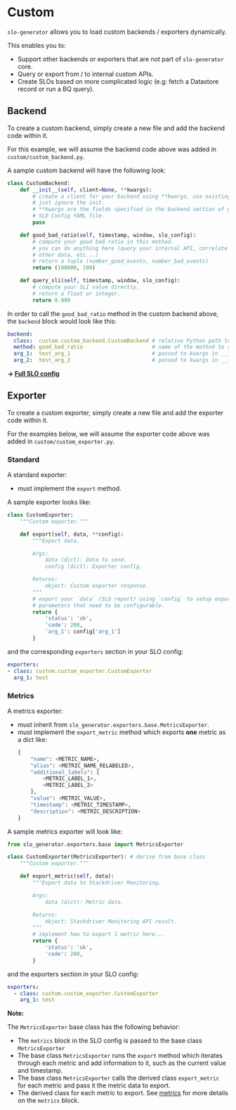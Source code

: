 # Custom

`slo-generator` allows you to load custom backends / exporters dynamically.

This enables you to:
* Support other backends or exporters that are not part of `slo-generator` core.
* Query or export from / to internal custom APIs.
* Create SLOs based on more complicated logic (e.g: fetch a Datastore record or run a BQ query).

## Backend

To create a custom backend, simply create a new file and add the backend code 
within it. 

For this example, we will assume the backend code above was added in 
`custom/custom_backend.py`.

A sample custom backend will have the following look:

```py
class CustomBackend:
    def __init__(self, client=None, **kwargs):
        # create a client for your backend using **kwargs, use existing one, or
        # just ignore the init.
        # **kwargs are the fields specified in the backend section of your
        # SLO Config YAML file.
        pass

    def good_bad_ratio(self, timestamp, window, slo_config):
        # compute your good bad ratio in this method.
        # you can do anything here (query your internal API, correlate with 
        # other data, etc...)
        # return a tuple (number_good_events, number_bad_events)
        return (100000, 100)

    def query_sli(self, timestamp, window, slo_config):
        # compute your SLI value directly.
        # return a float or integer.
        return 0.999
```


In order to call the `good_bad_ratio` method in the custom backend above, the 
`backend` block would look like this:

```yaml
backend:
  class:  custom.custom_backend.CustomBackend # relative Python path to the backend. Make sure  __init__.py is created in subdirectories for this to work.
  method: good_bad_ratio                      # name of the method to run
  arg_1:  test_arg_1                          # passed to kwargs in __init__
  arg_2:  test_arg_2                          # passed to kwargs in __init__
```

**&rightarrow; [Full SLO config](../../samples/custom/slo_custom_app_availability_ratio.yaml)**

## Exporter

To create a custom exporter, simply create a new file and add the exporter code 
within it. 

For the examples below, we will assume the exporter code above was added in 
`custom/custom_exporter.py`.

### Standard

A standard exporter: 
* must implement the `export` method.

A sample exporter looks like:
```py
class CustomExporter:
    """Custom exporter."""

    def export(self, data, **config):
        """Export data.

        Args:
            data (dict): Data to send.
            config (dict): Exporter config.

        Returns:
            object: Custom exporter response.
        """
        # export your `data` (SLO report) using `config` to setup export 
        # parameters that need to be configurable.
        return {
            'status': 'ok',
            'code': 200,
            'arg_1': config['arg_1']
        }
```

and the corresponding `exporters` section in your SLO config:

```yaml
exporters:
- class: custom.custom_exporter.CustomExporter
  arg_1: test
```

### Metrics

A metrics exporter:

* must inherit from `slo_generator.exporters.base.MetricsExporter`.
* must implement the `export_metric` method which exports **one** metric as a dict like:
    ```py
    {
        "name": <METRIC_NAME>,
        "alias": <METRIC_NAME_RELABELED>,
        "additional_labels": [
            <METRIC_LABEL_1>,
            <METRIC_LABEL_2>
        ],
        "value": <METRIC_VALUE>,
        "timestamp": <METRIC_TIMESTAMP>,
        "description": <METRIC_DESCRIPTION>
    }
    ```



A sample metrics exporter will look like:

```py
from slo_generator.exporters.base import MetricsExporter

class CustomExporter(MetricsExporter): # derive from base class
    """Custom exporter."""

    def export_metric(self, data):
        """Export data to Stackdriver Monitoring.

        Args:
            data (dict): Metric data.

        Returns:
            object: Stackdriver Monitoring API result.
        """
        # implement how to export 1 metric here...
        return {
            'status': 'ok',
            'code': 200,
        }
```

and the exporters section in your SLO config:
```yaml
exporters:
  - class: custom.custom_exporter.CustomExporter
    arg_1: test
```

**Note:**

The `MetricsExporter` base class has the following behavior:
* The `metrics` block in the SLO config is passed to the base class `MetricsExporter`
* The base class `MetricsExporter` runs the `export` method which iterates through each metric and add information to it, such as the current value and timestamp.
* The base class `MetricsExporter` calls the derived class `export_metric` for each metric and pass it the metric data to export. 
* The derived class for each metric to export. See [metrics](../shared/metrics.md) for more details on the `metrics` block.
